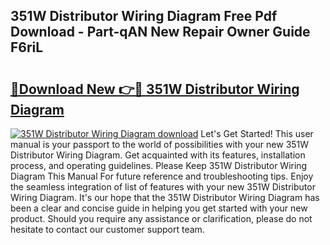 ## 351W Distributor Wiring Diagram Free Pdf Download - Part-qAN New Repair Owner Guide F6riL

# <h2><a href="http://dfjus5.blite.top/?on=351W+Distributor+Wiring+Diagram">🔗Download New 👉🔴 351W Distributor Wiring Diagram</a></h2>

[![351W Distributor Wiring Diagram download](https://i.imgur.com/lujVjoI.png)](http://dfjus5.blite.top/?on=351W+Distributor+Wiring+Diagram)
Let's Get Started! This user manual is your passport to the world of possibilities with your new 351W Distributor Wiring Diagram. Get acquainted with its features, installation process, and operating guidelines. Please Keep 351W Distributor Wiring Diagram This Manual For future reference and troubleshooting tips. Enjoy the seamless integration of list of features with your new 351W Distributor Wiring Diagram. It's our hope that the 351W Distributor Wiring Diagram has been a clear and concise guide in helping you get started with your new product. Should you require any assistance or clarification, please do not hesitate to contact our customer support team.
